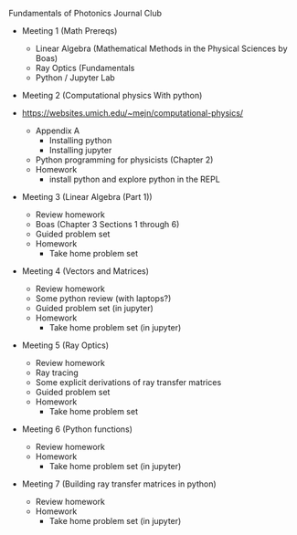 Fundamentals of Photonics Journal Club

- Meeting 1 (Math Prereqs)  
    - Linear Algebra (Mathematical Methods in the Physical Sciences by Boas)
    - Ray Optics (Fundamentals 
    - Python / Jupyter Lab

- Meeting 2 (Computational physics With python)
- https://websites.umich.edu/~mejn/computational-physics/
    - Appendix A
        - Installing python
        - Installing jupyter
    - Python programming for physicists (Chapter 2)
    - Homework 
        - install python and explore python in the REPL

- Meeting 3 (Linear Algebra (Part 1))
    - Review homework
    - Boas (Chapter 3 Sections 1 through 6)
    - Guided problem set
    - Homework
        - Take home problem set

- Meeting 4 (Vectors and Matrices)
    - Review homework
    - Some python review (with laptops?)
    - Guided problem set (in jupyter)
    - Homework
        - Take home problem set (in jupyter)

- Meeting 5 (Ray Optics)
    - Review homework
    - Ray tracing
    - Some explicit derivations of ray transfer matrices
    - Guided problem set
    - Homework
        - Take home problem set

- Meeting 6 (Python functions)
    - Review homework
    - Homework
        - Take home problem set (in jupyter)

- Meeting 7 (Building ray transfer matrices in python)
    - Review homework
    - Homework 
        - Take home problem set (in jupyter)





